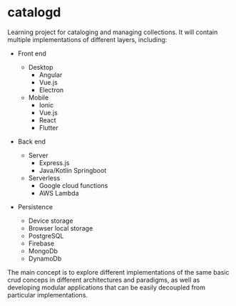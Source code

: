 # catalogd
Learning project for cataloging and managing collections. It will contain multiple implementations of different layers, including:

* Front end
  * Desktop
    * Angular
    * Vue.js
    * Electron
  * Mobile
    * Ionic
    * Vue.js
    * React
    * Flutter
* Back end
  * Server
    * Express.js
    * Java/Kotlin Springboot
  * Serverless
    * Google cloud functions
    * AWS Lambda

* Persistence
  * Device storage
  * Browser local storage
  * PostgreSQL
  * Firebase
  * MongoDb
  * DynamoDb

The main concept is to explore different implementations of the same basic crud conceps in different architectures and paradigms, as well as developing modular applications that can be easily decoupled from particular implementations.
